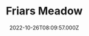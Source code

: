 ---
date: 2022-10-26T08:09:57.000Z
title: Friars Meadow
latitude: 52.034145849270146
longitude: 0.7321228446213024
category: checkin
---
